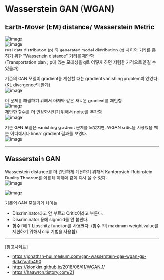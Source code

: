 # Wasserstein GAN (WGAN)

## Earth-Mover (EM) distance/ Wasserstein Metric
![image](https://user-images.githubusercontent.com/70581043/148930114-baa3adfe-56c2-4715-ad02-dd8de9c7fa5a.png)     
![image](https://user-images.githubusercontent.com/70581043/148927735-3d6df4d5-013d-42cd-99cb-b6d036edc0e1.png)    
real data distribution (p) 와 generated model distribution (q) 사이의 거리를 좁히기 위한 "Wassertein distance" 거리를 제안함     
(Transportation plan ; p에 있는 모래성을 q로 어떻게 하면 저렴한 가격으로 옮길 수 있을까)

기존의 GAN 모델이 gradient를 계산할 때는  gradient vanishing problem이 있었다.(KL divergence의 한계)    
![image](https://user-images.githubusercontent.com/70581043/148927869-40dc15be-dd04-4443-adcb-83ea611d94f7.png)     

이 문제를 해결하기 위해서 아래와 같은 새로운 gradient를 제안함        
![image](https://user-images.githubusercontent.com/70581043/148927949-65634986-2713-4183-a39c-b67ee5a3f1d5.png)         
제안한 함수를 더 안정화시키기 위해서 noise를 추가함    
![image](https://user-images.githubusercontent.com/70581043/148928089-9008f37c-602d-4154-9331-9f1f94301a48.png)      

기존 GAN 모델은 vanishing gradient 문제를 보였지만, WGAN critic을 사용했을 때는 어디에서나 linear gradient 결과를 보였다.     
![image](https://user-images.githubusercontent.com/70581043/148928127-699bd434-e175-48cc-9518-60f9090cd530.png)

---

## Wasserstein GAN
Wasserstein distance를 더 간단하게 계산하기 위해서 Kantorovich-Rubinstein Duality Theorem를 이용해 아래와 같이 다시 쓸 수 있다.    
![image](https://user-images.githubusercontent.com/70581043/148928336-fe1ac49a-059a-41c6-91fa-eab5c49cba3f.png)     

![image](https://user-images.githubusercontent.com/70581043/148928508-17fdfb6a-0e0d-4158-aa39-92a0add93b1b.png)

기존의 GAN 모델과의 차이는 
- Discriminator라고 안 부르고 Critic이라고 부른다.
- Discriminator 끝에 sigmoid를 안 붙인다.
- 함수 f에 1-Lipschitz function를 사용한다. (함수 f의 maximum weight value를 제한하기 위해서 clip 기법을 사용함)



---
[참고사이트]
- https://jonathan-hui.medium.com/gan-wasserstein-gan-wgan-gp-6a1a2aa1b490
- https://kionkim.github.io/2018/06/01/WGAN_1/
- https://haawron.tistory.com/21